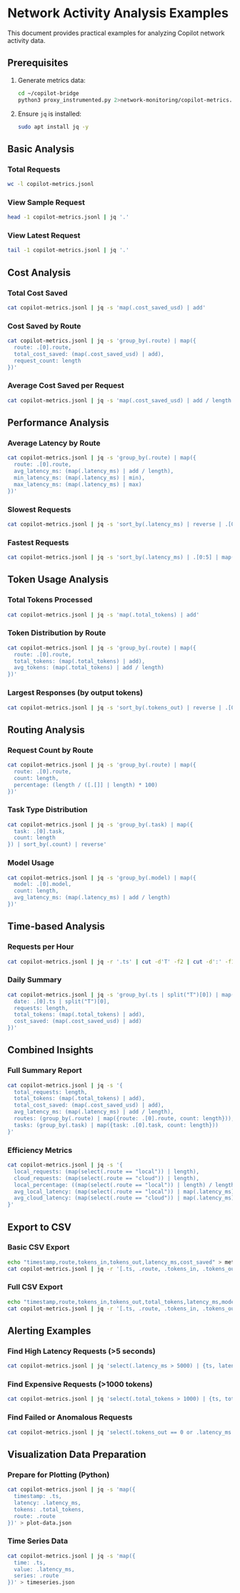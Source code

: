# Network Activity Analysis Examples

This document provides practical examples for analyzing Copilot network activity data.

## Prerequisites

1. Generate metrics data:
   ```bash
   cd ~/copilot-bridge
   python3 proxy_instrumented.py 2>network-monitoring/copilot-metrics.jsonl
   ```

2. Ensure `jq` is installed:
   ```bash
   sudo apt install jq -y
   ```

## Basic Analysis

### Total Requests
```bash
wc -l copilot-metrics.jsonl
```

### View Sample Request
```bash
head -1 copilot-metrics.jsonl | jq '.'
```

### View Latest Request
```bash
tail -1 copilot-metrics.jsonl | jq '.'
```

## Cost Analysis

### Total Cost Saved
```bash
cat copilot-metrics.jsonl | jq -s 'map(.cost_saved_usd) | add'
```

### Cost Saved by Route
```bash
cat copilot-metrics.jsonl | jq -s 'group_by(.route) | map({
  route: .[0].route,
  total_cost_saved: (map(.cost_saved_usd) | add),
  request_count: length
})'
```

### Average Cost Saved per Request
```bash
cat copilot-metrics.jsonl | jq -s 'map(.cost_saved_usd) | add / length'
```

## Performance Analysis

### Average Latency by Route
```bash
cat copilot-metrics.jsonl | jq -s 'group_by(.route) | map({
  route: .[0].route,
  avg_latency_ms: (map(.latency_ms) | add / length),
  min_latency_ms: (map(.latency_ms) | min),
  max_latency_ms: (map(.latency_ms) | max)
})'
```

### Slowest Requests
```bash
cat copilot-metrics.jsonl | jq -s 'sort_by(.latency_ms) | reverse | .[0:5] | map({latency_ms, route, task, model})'
```

### Fastest Requests
```bash
cat copilot-metrics.jsonl | jq -s 'sort_by(.latency_ms) | .[0:5] | map({latency_ms, route, task, model})'
```

## Token Usage Analysis

### Total Tokens Processed
```bash
cat copilot-metrics.jsonl | jq -s 'map(.total_tokens) | add'
```

### Token Distribution by Route
```bash
cat copilot-metrics.jsonl | jq -s 'group_by(.route) | map({
  route: .[0].route,
  total_tokens: (map(.total_tokens) | add),
  avg_tokens: (map(.total_tokens) | add / length)
})'
```

### Largest Responses (by output tokens)
```bash
cat copilot-metrics.jsonl | jq -s 'sort_by(.tokens_out) | reverse | .[0:5] | map({tokens_out, task, route, model})'
```

## Routing Analysis

### Request Count by Route
```bash
cat copilot-metrics.jsonl | jq -s 'group_by(.route) | map({
  route: .[0].route,
  count: length,
  percentage: (length / ([.[]] | length) * 100)
})'
```

### Task Type Distribution
```bash
cat copilot-metrics.jsonl | jq -s 'group_by(.task) | map({
  task: .[0].task,
  count: length
}) | sort_by(.count) | reverse'
```

### Model Usage
```bash
cat copilot-metrics.jsonl | jq -s 'group_by(.model) | map({
  model: .[0].model,
  count: length,
  avg_latency_ms: (map(.latency_ms) | add / length)
})'
```

## Time-based Analysis

### Requests per Hour
```bash
cat copilot-metrics.jsonl | jq -r '.ts' | cut -d'T' -f2 | cut -d':' -f1 | sort | uniq -c
```

### Daily Summary
```bash
cat copilot-metrics.jsonl | jq -s 'group_by(.ts | split("T")[0]) | map({
  date: .[0].ts | split("T")[0],
  requests: length,
  total_tokens: (map(.total_tokens) | add),
  cost_saved: (map(.cost_saved_usd) | add)
})'
```

## Combined Insights

### Full Summary Report
```bash
cat copilot-metrics.jsonl | jq -s '{
  total_requests: length,
  total_tokens: (map(.total_tokens) | add),
  total_cost_saved: (map(.cost_saved_usd) | add),
  avg_latency_ms: (map(.latency_ms) | add / length),
  routes: (group_by(.route) | map({route: .[0].route, count: length})),
  tasks: (group_by(.task) | map({task: .[0].task, count: length}))
}'
```

### Efficiency Metrics
```bash
cat copilot-metrics.jsonl | jq -s '{
  local_requests: (map(select(.route == "local")) | length),
  cloud_requests: (map(select(.route == "cloud")) | length),
  local_percentage: ((map(select(.route == "local")) | length) / length * 100),
  avg_local_latency: (map(select(.route == "local")) | map(.latency_ms) | add / length),
  avg_cloud_latency: (map(select(.route == "cloud")) | map(.latency_ms) | add / length)
}'
```

## Export to CSV

### Basic CSV Export
```bash
echo "timestamp,route,tokens_in,tokens_out,latency_ms,cost_saved" > metrics.csv
cat copilot-metrics.jsonl | jq -r '[.ts, .route, .tokens_in, .tokens_out, .latency_ms, .cost_saved_usd] | @csv' >> metrics.csv
```

### Full CSV Export
```bash
echo "timestamp,route,tokens_in,tokens_out,total_tokens,latency_ms,model,task,cost_saved" > metrics-full.csv
cat copilot-metrics.jsonl | jq -r '[.ts, .route, .tokens_in, .tokens_out, .total_tokens, .latency_ms, .model, .task, .cost_saved_usd] | @csv' >> metrics-full.csv
```

## Alerting Examples

### Find High Latency Requests (>5 seconds)
```bash
cat copilot-metrics.jsonl | jq 'select(.latency_ms > 5000) | {ts, latency_ms, route, task}'
```

### Find Expensive Requests (>1000 tokens)
```bash
cat copilot-metrics.jsonl | jq 'select(.total_tokens > 1000) | {ts, total_tokens, route, task}'
```

### Find Failed or Anomalous Requests
```bash
cat copilot-metrics.jsonl | jq 'select(.tokens_out == 0 or .latency_ms > 30000)'
```

## Visualization Data Preparation

### Prepare for Plotting (Python)
```bash
cat copilot-metrics.jsonl | jq -s 'map({
  timestamp: .ts,
  latency: .latency_ms,
  tokens: .total_tokens,
  route: .route
})' > plot-data.json
```

### Time Series Data
```bash
cat copilot-metrics.jsonl | jq -s 'map({
  time: .ts,
  value: .latency_ms,
  series: .route
})' > timeseries.json
```
